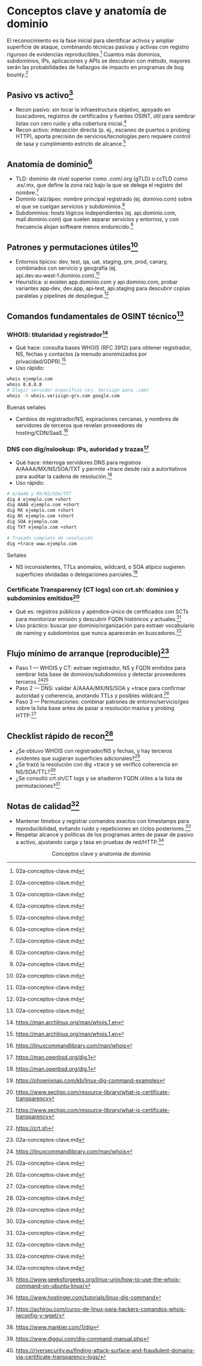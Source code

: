 # Conceptos clave y anatomía de dominio

El reconocimiento es la fase inicial para identificar activos y ampliar superficie de ataque, combinando técnicas pasivas y activas con registro riguroso de evidencias reproducibles.[^1]
Cuantos más dominios, subdominios, IPs, aplicaciones y APIs se descubran con método, mayores serán las probabilidades de hallazgos de impacto en programas de bug bounty.[^1]

## Pasivo vs activo[^1]

- Recon pasivo: sin tocar la infraestructura objetivo, apoyado en buscadores, registros de certificados y fuentes OSINT, útil para sembrar listas con cero ruido y alta cobertura inicial.[^1]
- Recon activo: interacción directa (p. ej., escaneo de puertos o probing HTTP), aporta precisión de servicios/tecnologías pero requiere control de tasa y cumplimiento estricto de alcance.[^1]

## Anatomía de dominio[^1]

- TLD: dominio de nivel superior como .com/.org (gTLD) o ccTLD como .es/.mx, que define la zona raíz bajo la que se delega el registro del nombre.[^1]
- Dominio raíz/ápex: nombre principal registrado (ej. dominio.com) sobre el que se cuelgan servicios y subdominios.[^1]
- Subdominios: hosts lógicos independientes (ej. api.dominio.com, mail.dominio.com) que suelen separar servicios y entornos, y con frecuencia alojan software menos endurecido.[^1]

## Patrones y permutaciones útiles[^1]

- Entornos típicos: dev, test, qa, uat, staging, pre, prod, canary, combinados con servicio y geografía (ej. api.dev.eu‑west‑1.dominio.com).[^1]
- Heurística: si existen app.dominio.com y api.dominio.com, probar variantes app‑dev, dev.app, api‑test, api.staging para descubrir copias paralelas y pipelines de despliegue.[^1]

## Comandos fundamentales de OSINT técnico[^1]

### WHOIS: titularidad y registrador[^3]

- Qué hace: consulta bases WHOIS (RFC 3912) para obtener registrador, NS, fechas y contactos (a menudo anonimizados por privacidad/GDPR).[^3]
- Uso rápido:

```bash
whois ejemplo.com
whois 8.8.8.8
# Elegir servidor específico (ej. Verisign para .com)
whois -h whois.verisign-grs.com google.com
```

Buenas señales

- Cambios de registrador/NS, expiraciones cercanas, y nombres de servidores de terceros que revelan proveedores de hosting/CDN/SaaS.[^4]

### DNS con dig/nslookup: IPs, autoridad y trazas[^5]

- Qué hace: interroga servidores DNS para registros A/AAAA/MX/NS/SOA/TXT y permite +trace desde raíz a autoritativos para auditar la cadena de resolución.[^5]
- Uso rápido:

```bash
# A/AAAA y MX/NS/SOA/TXT
dig A ejemplo.com +short
dig AAAA ejemplo.com +short
dig MX ejemplo.com +short
dig NS ejemplo.com +short
dig SOA ejemplo.com
dig TXT ejemplo.com +short

# Trazado completo de resolución
dig +trace www.ejemplo.com
```

Señales

- NS inconsistentes, TTLs anómalos, wildcard, o SOA atípico sugieren superficies olvidadas o delegaciones parciales.[^6]

### Certificate Transparency (CT logs) con crt.sh: dominios y subdominios emitidos[^7]

- Qué es: registros públicos y apéndice‑único de certificados con SCTs para monitorizar emisión y descubrir FQDN históricos y actuales.[^7]
- Uso práctico: buscar por dominio/organización para extraer vocabulario de naming y subdominios que nunca aparecerán en buscadores.[^10]

## Flujo mínimo de arranque (reproducible)[^1]

- Paso 1 — WHOIS y CT: extraer registrador, NS y FQDN emitidos para sembrar lista base de dominios/subdominios y detectar proveedores terceros.[^4][^1]
- Paso 2 — DNS: validar A/AAAA/MX/NS/SOA y +trace para confirmar autoridad y coherencia, anotando TTLs y posibles wildcard.[^1]
- Paso 3 — Permutaciones: combinar patrones de entorno/servicio/geo sobre la lista base antes de pasar a resolución masiva y probing HTTP.[^1]

## Checklist rápido de recon[^1]

- ¿Se obtuvo WHOIS con registrador/NS y fechas, y hay terceros evidentes que sugieran superficies adicionales?[^1]
- ¿Se trazó la resolución con dig +trace y se verificó coherencia en NS/SOA/TTL?[^1]
- ¿Se consultó crt.sh/CT logs y se añadieron FQDN útiles a la lista de permutaciones?[^1]

## Notas de calidad[^1]

- Mantener timebox y registrar comandos exactos con timestamps para reproducibilidad, evitando ruido y repeticiones en ciclos posteriores.[^1]
- Respetar alcance y políticas de los programas antes de pasar de pasivo a activo, ajustando carga y tasa en pruebas de red/HTTP.[^1]
  <span style="display:none">[^12][^14][^16][^18][^20][^21]</span>

<div style="text-align: center">Conceptos clave y anatomía de dominio</div>

[^1]: 02a-conceptos-clave.md
    
[^2]: https://www.seoxan.es/articulo/guia-completa-del-comando-whois-en-linux-aprende-a-usarlo
    
[^3]: https://man.archlinux.org/man/whois.1.en
    
[^4]: https://linuxcommandlibrary.com/man/whois
    
[^5]: https://man.openbsd.org/dig.1
    
[^6]: https://phoenixnap.com/kb/linux-dig-command-examples
    
[^7]: https://www.sectigo.com/resource-library/what-is-certificate-transparency
    
[^8]: https://en.wikipedia.org/wiki/Certificate_Transparency
    
[^9]: https://hackdb.com/item/crtsh
    
[^10]: https://crt.sh
    
[^11]: https://www.baeldung.com/linux/whois-command
    
[^12]: https://www.geeksforgeeks.org/linux-unix/how-to-use-the-whois-command-on-ubuntu-linux/
    
[^13]: https://geek-university.com/whois-command/
    
[^14]: https://www.hostinger.com/tutorials/linux-dig-command
    
[^15]: https://labex.io/tutorials/linux-linux-whois-command-with-practical-examples-423010
    
[^16]: https://achirou.com/curso-de-linux-para-hackers-comandos-whois-iwconfig-y-wget/
    
[^17]: https://docs.oracle.com/cd/E88353_01/html/E37839/dig-1.html
    
[^18]: https://www.mankier.com/1/dig
    
[^19]: https://www.sectigo.com/resource-library/root-causes-216-what-is-crt-sh
    
[^20]: https://www.diggui.com/dig-command-manual.php
    
[^21]: https://riversecurity.eu/finding-attack-surface-and-fraudulent-domains-via-certificate-transparency-logs/
